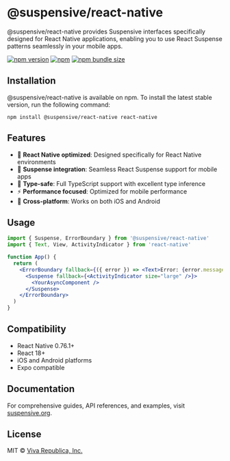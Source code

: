 # @suspensive/react-native

@suspensive/react-native provides Suspensive interfaces specifically designed for React Native applications, enabling you to use React Suspense patterns seamlessly in your mobile apps.

[![npm version](https://img.shields.io/npm/v/@suspensive/react-native?color=000&labelColor=000&logo=npm&label=)](https://www.npmjs.com/package/@suspensive/react-native)
[![npm](https://img.shields.io/npm/dm/@suspensive/react-native?color=000&labelColor=000)](https://www.npmjs.com/package/@suspensive/react-native)
[![npm bundle size](https://img.shields.io/bundlephobia/minzip/@suspensive/react-native?color=000&labelColor=000)](https://www.npmjs.com/package/@suspensive/react-native)

## Installation

@suspensive/react-native is available on npm. To install the latest stable version, run the following command:

```shell npm2yarn
npm install @suspensive/react-native react-native
```

## Features

- 📱 **React Native optimized**: Designed specifically for React Native environments
- 🚀 **Suspense integration**: Seamless React Suspense support for mobile apps
- 🎯 **Type-safe**: Full TypeScript support with excellent type inference
- ⚡ **Performance focused**: Optimized for mobile performance
- 🔄 **Cross-platform**: Works on both iOS and Android

## Usage

```jsx
import { Suspense, ErrorBoundary } from '@suspensive/react-native'
import { Text, View, ActivityIndicator } from 'react-native'

function App() {
  return (
    <ErrorBoundary fallback={({ error }) => <Text>Error: {error.message}</Text>}>
      <Suspense fallback={<ActivityIndicator size="large" />}>
        <YourAsyncComponent />
      </Suspense>
    </ErrorBoundary>
  )
}
```

## Compatibility

- React Native 0.76.1+
- React 18+
- iOS and Android platforms
- Expo compatible

## Documentation

For comprehensive guides, API references, and examples, visit [suspensive.org](https://suspensive.org).

## License

MIT © [Viva Republica, Inc.](https://github.com/toss/suspensive/blob/main/LICENSE)